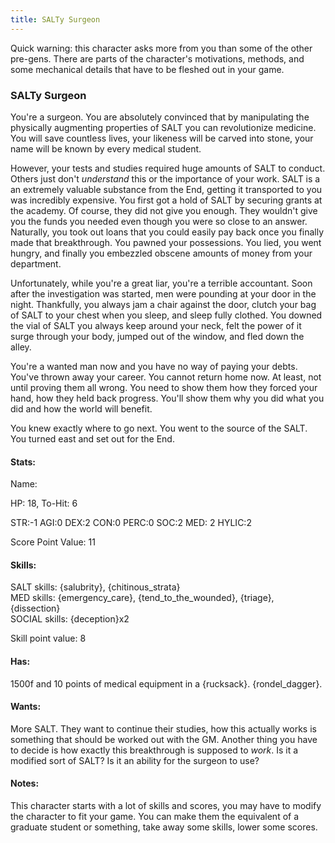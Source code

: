 ```yaml
---
title: SALTy Surgeon
---
```


Quick warning: this character asks more from you than some of the other pre-gens. There are  parts of the character's motivations, methods, and some mechanical details that have to be fleshed out in your game.

### SALTy Surgeon

You're a surgeon. You are absolutely convinced that by manipulating the physically augmenting properties of SALT you can revolutionize medicine. You will save countless lives, your likeness will be carved into stone, your name will be known by every medical student.  

However, your tests and studies required huge amounts of SALT to conduct. Others just don't *understand* this or the importance of your work. SALT is a an extremely valuable substance from the End, getting it transported to you was incredibly expensive. You first got a hold of SALT by securing grants at the academy. Of course, they did not give you enough. They wouldn't give you the funds you needed even though you were so close to an answer. Naturally, you took out loans that you could easily pay back once you finally made that breakthrough. You pawned your possessions. You lied, you went hungry, and finally you embezzled obscene amounts of money from your department. 

Unfortunately, while you're a great liar, you're a terrible accountant. Soon after the investigation was started, men were pounding at your door in the night. Thankfully, you always jam a chair against the door, clutch your bag of SALT to your chest when you sleep, and sleep fully clothed. You downed the vial of SALT you always keep around your neck, felt the power of it surge through your body, jumped out of the window, and fled down the alley.  

You're a wanted man now and you have no way of paying your debts. You've thrown away your career. You cannot return home now. At least, not until proving them all wrong. You need to show them how they forced your hand, how they held back progress. You'll show them why you did what you did and how the world will benefit.  

You knew exactly where to go next. You went to the source of the SALT. You turned east and set out for the End.

#### Stats:

Name:

HP: 18, To-Hit: 6

STR:-1
AGI:0
DEX:2
CON:0
PERC:0
SOC:2
MED: 2
HYLIC:2

Score Point Value: 11

#### Skills:

SALT skills: {salubrity}, {chitinous_strata}  
MED skills: {emergency_care}, {tend_to_the_wounded}, {triage}, {dissection}  
SOCIAL skills: {deception}x2  

Skill point value: 8

#### Has:

1500f and 10 points of medical equipment in a {rucksack}. {rondel_dagger}.

#### Wants:

More SALT. They want to continue their studies, how this actually works is something that should be worked out with the GM. Another thing you have to decide is how exactly this breakthrough is supposed to *work*. Is it a modified sort of SALT? Is it an ability for the surgeon to use?

#### Notes:

This character starts with a lot of skills and scores, you may have to modify the character to fit your game. You can make them the equivalent of a graduate student or something, take away some skills, lower some scores.